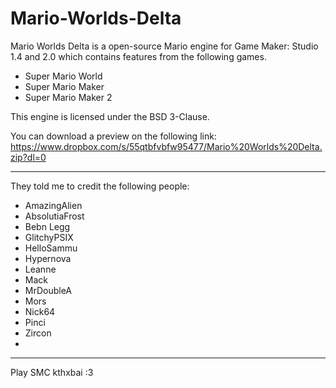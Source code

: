 # Mario-Worlds-Delta

Mario Worlds Delta is a open-source Mario engine for Game Maker: Studio 1.4 and 2.0 which contains features from the following games.

- Super Mario World
- Super Mario Maker
- Super Mario Maker 2

This engine is licensed under the BSD 3-Clause.

You can download a preview on the following link:
https://www.dropbox.com/s/55qtbfvbfw95477/Mario%20Worlds%20Delta.zip?dl=0

------------------------------------------------------------------------------------------

They told me to credit the following people:

- AmazingAlien
- AbsolutiaFrost
- Bebn Legg
- GlitchyPSIX
- HelloSammu
- Hypernova
- Leanne
- Mack
- MrDoubleA
- Mors
- Nick64
- Pinci
- Zircon
- <user here was removed>

------------------------------------------------------------------------------------------

Play SMC kthxbai :3
